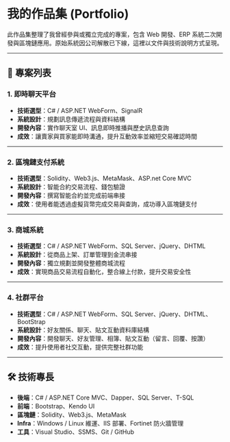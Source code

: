 # 我的作品集 (Portfolio)
此作品集整理了我曾經參與或獨立完成的專案，包含 Web 開發、ERP 系統二次開發與區塊鏈應用。原始系統因公司解散已下線，這裡以文件與技術說明方式呈現。

---

## 📂 專案列表

### 1. 即時聊天平台
- **技術選型**：C# / ASP.NET WebForm、SignalR
- **系統設計**：規劃訊息傳遞流程與資料結構
- **開發內容**：實作聊天室 UI、訊息即時推播與歷史訊息查詢
- **成效**：讓賣家與買家能即時溝通，提升互動效率並縮短交易確認時間

---

### 2. 區塊鏈支付系統
- **技術選型**：Solidity、Web3.js、MetaMask、ASP.net Core MVC
- **系統設計**：智能合約交易流程、錢包驗證
- **開發內容**：撰寫智能合約並完成前端串接
- **成效**：使用者能透過虛擬貨幣完成交易與查詢，成功導入區塊鏈支付

---

### 3. 商城系統
- **技術選型**：C# / ASP.NET WebForm、SQL Server、jQuery、DHTML
- **系統設計**：從商品上架、訂單管理到金流串接
- **開發內容**：獨立規劃並開發整體商城流程
- **成效**：實現商品交易流程自動化，整合線上付款，提升交易安全性

---

### 4. 社群平台
- **技術選型**：C# / ASP.NET WebForm、SQL Server、jQuery、DHTML、BootStrap
- **系統設計**：好友關係、聊天、貼文互動資料庫結構
- **開發內容**：開發聊天、好友管理、相簿、貼文互動（留言、回覆、按讚）
- **成效**：提升使用者社交互動，提供完整社群功能

---

## 🛠 技術專長
- **後端**：C# / ASP.NET Core MVC、Dapper、SQL Server、T-SQL
- **前端**：Bootstrap、Kendo UI
- **區塊鏈**：Solidity、Web3.js、MetaMask
- **Infra**：Windows / Linux 維運、IIS 部署、Fortinet 防火牆管理
- **工具**：Visual Studio、SSMS、Git / GitHub
